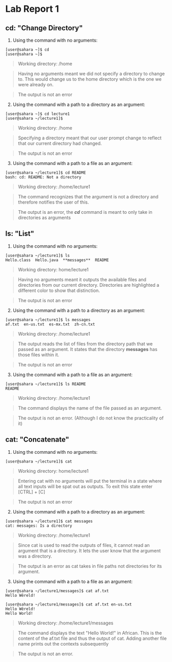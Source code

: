 # **Lab Report 1**

## **cd:** "Change Directory"
1. Using the command with no arguments:
```
[user@sahara ~]$ cd
[user@sahara ~]$
```

> Working directory: /home 

> Having no arguments meant we did not specify a directory to change to. This would change us to the home directory which is the one we were already on.

> The output is not an error

2. Using the command with a path to a directory as an argument:
```
[user@sahara ~]$ cd lecture1
[user@sahara ~/lecture1]$
```

> Working directory: /home

> Specifying a directory meant that our user prompt change to reflect that our current directory had changed.

> The output is not an error

3. Using the command with a path to a file as an argument:
```
[user@sahara ~/lecture1]$ cd README
bash: cd: README: Not a directory
```

> Working directory: /home/lecture1

> The command recognizes that the argument is not a directory and therefore notifies the user of this.

> The output is an error, the ***cd*** command is meant to only take in directories as arguments



## **ls:** "List"
1. Using the command with no arguments:
```
[user@sahara ~/lecture1]$ ls
Hello.class  Hello.java  **messages**  README
```

> Working directory: home/lecture1 

> Having no arguments meant it outputs the available files and directories from our current directory. Directories are highlighted a different color to show that distinction.

> The output is not an error

2. Using the command with a path to a directory as an argument:
```
[user@sahara ~/lecture1]$ ls messages
af.txt  en-us.txt  es-mx.txt  zh-cn.txt
```

> Working directory: /home/lecture1

> The output reads the list of files from the directory path that we passed as an argument. It states that the directory **messages** has those files within it.

> The output is not an error

3. Using the command with a path to a file as an argument:
```
[user@sahara ~/lecture1]$ ls README
README
```

> Working directory: /home/lecture1

> The command displays the name of the file passed as an argument.

> The output is not an error. (Although I do not know the practicality of it)
   
## **cat:** "Concatenate"
1. Using the command with no arguments:
```
[user@sahara ~/lecture1]$ cat

```

> Working directory: home/lecture1 

> Entering cat with no arguments will put the terminal in a state where all text inputs will be spat out as outputs. To exit this state enter [CTRL] + [C]

> The output is not an error

2. Using the command with a path to a directory as an argument:
```
[user@sahara ~/lecture1]$ cat messages
cat: messages: Is a directory
```

> Working directory: /home/lecture1

> Since cat is used to read the outputs of files, it cannot read an argument that is a directory. It lets the user know that the argument was a directory.

> The output is an error as cat takes in file paths not directories for its argument.

3. Using the command with a path to a file as an argument:
```
[user@sahara ~/lecture1/messages]$ cat af.txt
Hello Wêreld!
```

```
[user@sahara ~/lecture1/messages]$ cat af.txt en-us.txt
Hello Wêreld!
Hello World!
```

> Working directory: /home/lecture1/messages

> The command displays the text "Hello World!" in African. This is the content of the af.txt file and thus the output of cat. Adding another file name prints out the contexts subsequently

> The output is not an error.
